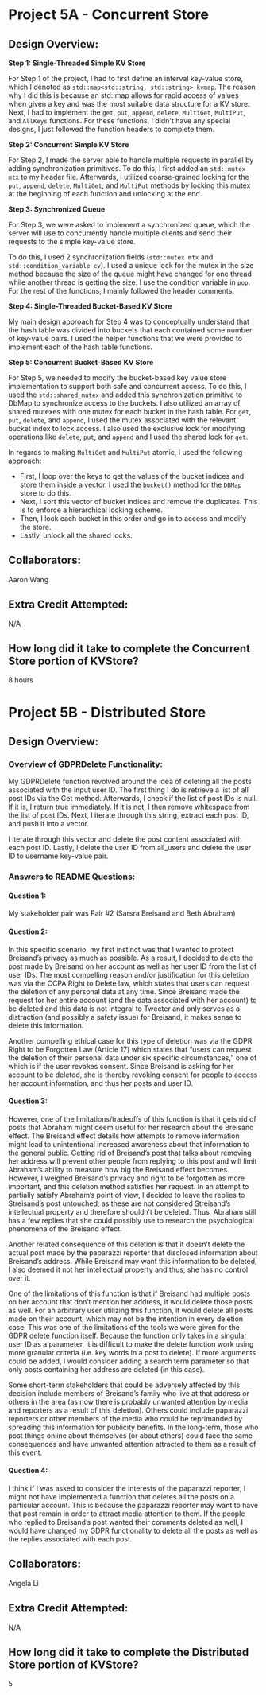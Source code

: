 Project 5A - Concurrent Store
====================

<!-- TODO: Fill this out. -->

## Design Overview:
**Step 1: Single-Threaded Simple KV Store**

For Step 1 of the project, I had to first define an interval key-value store, which I denoted as `std::map<std::string, std::string> kvmap`. The reason why I did this is because an std::map allows for rapid access of values when given a key and was the most suitable data structure for a KV store. Next, I had to implement the `get`, `put`, `append`, `delete`, `MultiGet`, `MultiPut`, and `AllKeys` functions. For these functions, I didn't have any special designs, I just followed the function headers to complete them.

**Step 2: Concurrent Simple KV Store**

For Step 2, I made the server able to handle multiple requests in parallel by adding synchronization primitives. To do this, I first added an `std::mutex mtx` to my header file. Afterwards, I utilized coarse-grained locking for the `put`, `append`, `delete`, `MultiGet`, and `MultiPut` methods by locking this mutex at the beginning of each function and unlocking at the end.

**Step 3: Synchronized Queue**

For Step 3, we were asked to implement a synchronized queue, which the server will use to concurrently handle multiple clients and send their requests to the simple key-value store. 

To do this, I used 2 synchronization fields (`std::mutex mtx` and `std::condition_variable cv`). I used a unique lock for the mutex in the size method because the size of the queue might have changed for one thread while another thread is getting the size. I use the condition variable in `pop`. For the rest of the functions, I mainly followed the header comments.

**Step 4: Single-Threaded Bucket-Based KV Store**

My main design approach for Step 4 was to conceptually understand that the hash table was divided into buckets that each contained some number of key-value pairs. I used the helper functions that we were provided to implement each of the hash table functions.

**Step 5: Concurrent Bucket-Based KV Store**

For Step 5, we needed to modify the bucket-based key value store implementation to support both safe and concurrent access. To do this, I used the `std::shared_mutex` and added this synchronization primitive to DbMap to synchronize access to the buckets. I also utilized an array of shared mutexes with one mutex for each bucket in the hash table. For `get`, `put`, `delete`, and `append`, I used the mutex associated with the relevant bucket index to lock access. I also used the exclusive lock for modifying operations like `delete`, `put`, and `append` and I used the shared lock for `get`.

In regards to making `MultiGet` and `MultiPut` atomic, I used the following approach:
- First, I loop over the keys to get the values of the bucket indices and store them inside a vector. I used the `bucket()` method for the `DBMap` store to do this.
- Next, I sort this vector of bucket indices and remove the duplicates. This is to enforce a hierarchical locking scheme.
- Then, I lock each bucket in this order and go in to access and modify the store.
- Lastly, unlock all the shared locks.

## Collaborators:
Aaron Wang

## Extra Credit Attempted:
N/A

## How long did it take to complete the Concurrent Store portion of KVStore?
8 hours

<!-- Enter an approximate number of hours that you spent actively working on the project. -->


Project 5B - Distributed Store
====================

## Design Overview:

### Overview of GDPRDelete Functionality:
My GDPRDelete function revolved around the idea of deleting all the posts associated with the input user ID. The first thing I do is retrieve a list of all post IDs via the Get method. Afterwards, I check if the list of post IDs is null. If it is, I return true immediately. If it is not, I then remove whitespace from the list of post IDs. Next, I iterate through this string, extract each post ID, and push it into a vector.

I iterate through this vector and delete the post content associated with each post ID. Lastly, I delete the user ID from all_users and delete the user ID to username key-value pair.

### Answers to README Questions:

#### Question 1:
My stakeholder pair was Pair #2 (Sarsra Breisand and Beth Abraham)

#### Question 2:
In this specific scenario, my first instinct was that I wanted to protect Breisand’s privacy as much as possible. As a result, I decided to delete the post made by Breisand on her account as well as her user ID from the list of user IDs. The most compelling reason and/or justification for this deletion was via the CCPA Right to Delete law, which states that users can request the deletion of any personal data at any time. Since Breisand made the request for her entire account (and the data associated with her account) to be deleted and this data is not integral to Tweeter and only serves as a distraction (and possibly a safety issue) for Breisand, it makes sense to delete this information. 

Another compelling ethical case for this type of deletion was via the GDPR Right to be Forgotten Law (Article 17) which states that “users can request the deletion of their personal data under six specific circumstances,” one of which is if the user revokes consent. Since Breisand is asking for her account to be deleted, she is thereby revoking consent for people to access her account information, and thus her posts and user ID.

#### Question 3:
However, one of the limitations/tradeoffs of this function is that it gets rid of posts that Abraham might deem useful for her research about the Breisand effect. The Breisand effect details how attempts to remove information might lead to unintentional increased awareness about that information to the general public. Getting rid of Breisand’s post that talks about removing her address will prevent other people from replying to this post and will limit Abraham’s ability to measure how big the Breisand effect becomes. However, I weighed Breisand’s privacy and right to be forgotten as more important, and this deletion method satisfies her request. In an attempt to partially satisfy Abraham’s point of view, I decided to leave the replies to Streisand’s post untouched, as these are not considered Streisand’s intellectual property and therefore shouldn’t be deleted. Thus, Abraham still has a few replies that she could possibly use to research the psychological phenomena of the Breisand effect.

Another related consequence of this deletion is that it doesn’t delete the actual post made by the paparazzi reporter that disclosed information about Breisand’s address. While Breisand may want this information to be deleted, I also deemed it not her intellectual property and thus, she has no control over it. 

One of the limitations of this function is that if Breisand had multiple posts on her account that don’t mention her address, it would delete those posts as well. For an arbitrary user utilizing this function, it would delete all posts made on their account, which may not be the intention in every deletion case. This was one of the limitations of the tools we were given for the GDPR delete function itself. Because the function only takes in a singular user ID as a parameter, it is difficult to make the delete function work using more granular criteria (i.e. key words in a post to delete). If more arguments could be added, I would consider adding a search term parameter so that only posts containing her address are deleted (in this case).

Some short-term stakeholders that could be adversely affected by this decision include members of Breisand’s family who live at that address or others in the area (as now there is probably unwanted attention by media and reporters as a result of this deletion). Others could include paparazzi reporters or other members of the media who could be reprimanded by spreading this information for publicity benefits. In the long-term, those who post things online about themselves (or about others) could face the same consequences and have unwanted attention attracted to them as a result of this event.

#### Question 4:
I think if I was asked to consider the interests of the paparazzi reporter, I might not have implemented a function that deletes all the posts on a particular account. This is because the paparazzi reporter may want to have that post remain in order to attract media attention to them. If the people who replied to Breisand’s post wanted their comments deleted as well, I would have changed my GDPR functionality to delete all the posts as well as the replies associated with each post. 

## Collaborators:
Angela Li

## Extra Credit Attempted:
N/A

## How long did it take to complete the Distributed Store portion of KVStore?
5

<!-- Enter an approximate number of hours that you spent actively working on the project. -->
